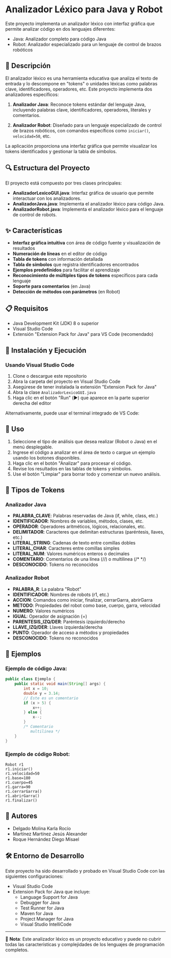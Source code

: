 # Analizador Léxico para Java y Robot

Este proyecto implementa un analizador léxico con interfaz gráfica que permite analizar código en dos lenguajes diferentes:
- Java: Analizador completo para código Java
- Robot: Analizador especializado para un lenguaje de control de brazos robóticos

## 📝 Descripción

El analizador léxico es una herramienta educativa que analiza el texto de entrada y lo descompone en "tokens" o unidades léxicas como palabras clave, identificadores, operadores, etc. Este proyecto implementa dos analizadores específicos:

1. **Analizador Java**: Reconoce tokens estándar del lenguaje Java, incluyendo palabras clave, identificadores, operadores, literales y comentarios.

2. **Analizador Robot**: Diseñado para un lenguaje especializado de control de brazos robóticos, con comandos específicos como `iniciar()`, `velocidad=50`, etc.

La aplicación proporciona una interfaz gráfica que permite visualizar los tokens identificados y gestionar la tabla de símbolos.

## 🔍 Estructura del Proyecto

El proyecto está compuesto por tres clases principales:

- **AnalizadorLexicoGUI.java**: Interfaz gráfica de usuario que permite interactuar con los analizadores.
- **AnalizadorJava.java**: Implementa el analizador léxico para código Java.
- **AnalizadorRobot.java**: Implementa el analizador léxico para el lenguaje de control de robots.

## ✨ Características

- **Interfaz gráfica intuitiva** con área de código fuente y visualización de resultados
- **Numeración de líneas** en el editor de código
- **Tabla de tokens** con información detallada
- **Tabla de símbolos** que registra identificadores encontrados
- **Ejemplos predefinidos** para facilitar el aprendizaje
- **Reconocimiento de múltiples tipos de tokens** específicos para cada lenguaje
- **Soporte para comentarios** (en Java)
- **Detección de métodos con parámetros** (en Robot)

## 📋 Requisitos

- Java Development Kit (JDK) 8 o superior
- Visual Studio Code
- Extensión "Extension Pack for Java" para VS Code (recomendado)

## 🚀 Instalación y Ejecución

### Usando Visual Studio Code

1. Clone o descargue este repositorio
2. Abra la carpeta del proyecto en Visual Studio Code
3. Asegúrese de tener instalada la extensión "Extension Pack for Java"
4. Abra la clase `AnalizadorLexicoGUI.java`
5. Haga clic en el botón "Run" (▶️) que aparece en la parte superior derecha del editor
   
Alternativamente, puede usar el terminal integrado de VS Code:

## 📌 Uso

1. Seleccione el tipo de análisis que desea realizar (Robot o Java) en el menú desplegable.
2. Ingrese el código a analizar en el área de texto o cargue un ejemplo usando los botones disponibles.
3. Haga clic en el botón "Analizar" para procesar el código.
4. Revise los resultados en las tablas de tokens y símbolos.
5. Use el botón "Limpiar" para borrar todo y comenzar un nuevo análisis.

## 🔖 Tipos de Tokens

### Analizador Java

- **PALABRA_CLAVE**: Palabras reservadas de Java (if, while, class, etc.)
- **IDENTIFICADOR**: Nombres de variables, métodos, clases, etc.
- **OPERADOR**: Operadores aritméticos, lógicos, relacionales, etc.
- **DELIMITADOR**: Caracteres que delimitan estructuras (paréntesis, llaves, etc.)
- **LITERAL_STRING**: Cadenas de texto entre comillas dobles
- **LITERAL_CHAR**: Caracteres entre comillas simples
- **LITERAL_NUM**: Valores numéricos enteros o decimales
- **COMENTARIO**: Comentarios de una línea (//) o multilinea (/* */)
- **DESCONOCIDO**: Tokens no reconocidos

### Analizador Robot

- **PALABRA_R**: La palabra "Robot"
- **IDENTIFICADOR**: Nombres de robots (r1, etc.)
- **ACCION**: Comandos como iniciar, finalizar, cerrarGarra, abrirGarra
- **METODO**: Propiedades del robot como base, cuerpo, garra, velocidad
- **NUMERO**: Valores numéricos
- **IGUAL**: Operador de asignación (=)
- **PARENTESIS_IZQ/DER**: Paréntesis izquierdo/derecho
- **LLAVE_IZQ/DER**: Llaves izquierda/derecha
- **PUNTO**: Operador de acceso a métodos y propiedades
- **DESCONOCIDO**: Tokens no reconocidos

## 📝 Ejemplos

### Ejemplo de código Java:

```java
public class Ejemplo {
    public static void main(String[] args) {
        int x = 10;
        double y = 3.14;
        // Este es un comentario
        if (x > 5) {
            x++;
        } else {
            x--;
        }
        /* Comentario
           multilinea */
    }
}
```

### Ejemplo de código Robot:

```
Robot r1
r1.iniciar()
r1.velocidad=50
r1.base=180
r1.cuerpo=45
r1.garra=90
r1.cerrarGarra()
r1.abrirGarra()
r1.finalizar()
```

## 👥 Autores

- Delgado Molina Karla Rocío
- Martínez Martínez Jesús Alexander
- Roque Hernández Diego Misael

## 🛠️ Entorno de Desarrollo

Este proyecto ha sido desarrollado y probado en Visual Studio Code con las siguientes configuraciones:

- Visual Studio Code
- Extension Pack for Java que incluye:
  - Language Support for Java
  - Debugger for Java
  - Test Runner for Java
  - Maven for Java
  - Project Manager for Java
  - Visual Studio IntelliCode

---

📌 **Nota**: Este analizador léxico es un proyecto educativo y puede no cubrir todas las características y complejidades de los lenguajes de programación completos.

